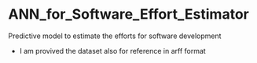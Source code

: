# ANN_for_Software_Effort_Estimator
Predictive model to estimate the efforts for software development
* I am provived the dataset also for reference in arff format
